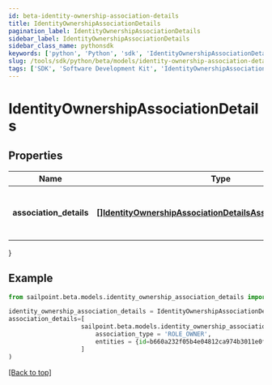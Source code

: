 ```yaml
---
id: beta-identity-ownership-association-details
title: IdentityOwnershipAssociationDetails
pagination_label: IdentityOwnershipAssociationDetails
sidebar_label: IdentityOwnershipAssociationDetails
sidebar_class_name: pythonsdk
keywords: ['python', 'Python', 'sdk', 'IdentityOwnershipAssociationDetails', 'BetaIdentityOwnershipAssociationDetails'] 
slug: /tools/sdk/python/beta/models/identity-ownership-association-details
tags: ['SDK', 'Software Development Kit', 'IdentityOwnershipAssociationDetails', 'BetaIdentityOwnershipAssociationDetails']
---
```


# IdentityOwnershipAssociationDetails


## Properties

Name | Type | Description | Notes
------------ | ------------- | ------------- | -------------
**association_details** | [**[]IdentityOwnershipAssociationDetailsAssociationDetailsInner**](identity-ownership-association-details-association-details-inner) | list of all the resource associations for the identity | [optional] 
}

## Example

```python
from sailpoint.beta.models.identity_ownership_association_details import IdentityOwnershipAssociationDetails

identity_ownership_association_details = IdentityOwnershipAssociationDetails(
association_details=[
                    sailpoint.beta.models.identity_ownership_association_details_association_details_inner.IdentityOwnershipAssociationDetails_associationDetails_inner(
                        association_type = 'ROLE_OWNER', 
                        entities = {id=b660a232f05b4e04812ca974b3011e0f, name=Gaston.800ddf9640a, type=ROLE}, )
                    ]
)

```
[[Back to top]](#) 

